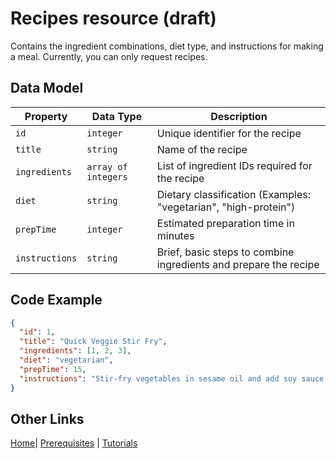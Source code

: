 # Recipes resource (draft)

Contains the ingredient combinations, diet type, and instructions for making a meal.
Currently, you can only request recipes.

## Data Model

| Property| Data Type | Description |
|---|---|---|
| `id` | `integer`| Unique identifier for the recipe |
| `title` | `string` | Name of the recipe |
| `ingredients` | `array of integers` | List of ingredient IDs required for the recipe |
| `diet` | `string` | Dietary classification (Examples: "vegetarian", "high-protein") |
| `prepTime` | `integer` | Estimated preparation time in minutes |
| `instructions` | `string` | Brief, basic steps to combine ingredients and prepare the recipe |

## Code Example

```json
{
  "id": 1,
  "title": "Quick Veggie Stir Fry",
  "ingredients": [1, 2, 3],
  "diet": "vegetarian",
  "prepTime": 15,
  "instructions": "Stir-fry vegetables in sesame oil and add soy sauce to taste."
}
```

## Other Links

[Home](../index.md)| [Prerequisites](../mmprefland.md) | [Tutorials](../mmtutorial.md)
